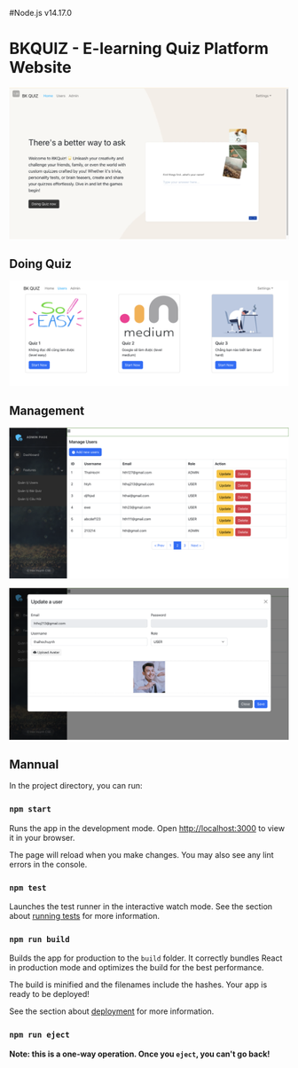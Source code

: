 #Node.js v14.17.0

# BKQUIZ - E-learning Quiz Platform Website

![1713875241526](image/README/1713875241526.png)

## Doing Quiz

![1713875359009](image/README/1713875359009.png)

## Management

![1713875441875](image/README/1713875441875.png)

![1713875476194](image/README/1713875476194.png)

## Mannual

In the project directory, you can run:

### `npm start`

Runs the app in the development mode.
Open [http://localhost:3000](http://localhost:3000) to view it in your browser.

The page will reload when you make changes.
You may also see any lint errors in the console.

### `npm test`

Launches the test runner in the interactive watch mode.
See the section about [running tests](https://facebook.github.io/create-react-app/docs/running-tests) for more information.

### `npm run build`

Builds the app for production to the `build` folder.
It correctly bundles React in production mode and optimizes the build for the best performance.

The build is minified and the filenames include the hashes.
Your app is ready to be deployed!

See the section about [deployment](https://facebook.github.io/create-react-app/docs/deployment) for more information.

### `npm run eject`

**Note: this is a one-way operation. Once you `eject`, you can't go back!**
